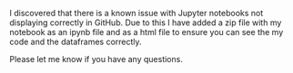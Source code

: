 I discovered that there is a known issue with Jupyter notebooks not displaying correctly in GitHub. 
Due to this I have added a zip file with my notebook as an ipynb file and as a html file to ensure you can see the my code and the dataframes correctly.

Please let me know if you have any questions.
